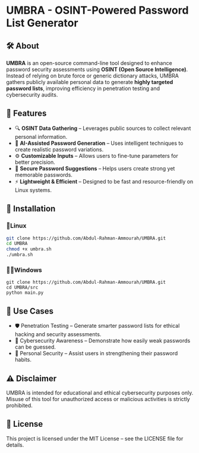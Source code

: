 # UMBRA - OSINT-Powered Password List Generator  

## 🛠 About  

**UMBRA** is an open-source command-line tool designed to enhance password security assessments using **OSINT (Open Source Intelligence)**. Instead of relying on brute force or generic dictionary attacks, UMBRA gathers publicly available personal data to generate **highly targeted password lists**, improving efficiency in penetration testing and cybersecurity audits.  

## 🚀 Features  

- 🔍 **OSINT Data Gathering** – Leverages public sources to collect relevant personal information.  
- 🤖 **AI-Assisted Password Generation** – Uses intelligent techniques to create realistic password variations.  
- ⚙️ **Customizable Inputs** – Allows users to fine-tune parameters for better precision.  
- 🔐 **Secure Password Suggestions** – Helps users create strong yet memorable passwords.  
- ⚡ **Lightweight & Efficient** – Designed to be fast and resource-friendly on Linux systems.  

## 🔧 Installation  

### 🐧Linux
```bash
git clone https://github.com/Abdul-Rahman-Ammourah/UMBRA.git
cd UMBRA
chmod +x umbra.sh
./umbra.sh
```
### 👨‍💻Windows
```
git clone https://github.com/Abdul-Rahman-Ammourah/UMBRA.git
cd UMBRA/src
python main.py
```
## 📌 Use Cases
- 🛡️ Penetration Testing – Generate smarter password lists for ethical hacking and security assessments.
- 📢 Cybersecurity Awareness – Demonstrate how easily weak passwords can be guessed.
- 🔑 Personal Security – Assist users in strengthening their password habits.

## ⚠️ Disclaimer
UMBRA is intended for educational and ethical cybersecurity purposes only. Misuse of this tool for unauthorized access or malicious activities is strictly prohibited.

## 📜 License
This project is licensed under the MIT License – see the LICENSE file for details.
